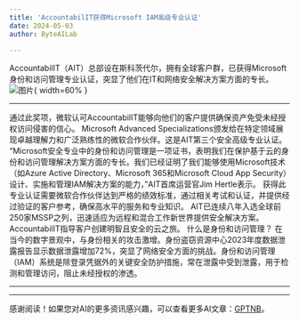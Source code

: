 ```yaml
---
title: 'AccountabilIT获得Microsoft IAM高级专业认证'
date: 2024-05-03
author: ByteAILab

---
```


AccountabilIT（AIT）总部设在斯科茨代尔，拥有全球客户群，已获得Microsoft身份和访问管理专业认证，突显了他们在IT和网络安全解决方案方面的专长。![图片](https://ai-techpark.com/wp-content/uploads/2024/05/Accounta-960x540.jpg){ width=60% }

---
通过此奖项，微软认可AccountabilIT能够向他们的客户提供确保资产免受未经授权访问侵害的信心。
Microsoft Advanced Specializations颁发给在特定领域展现卓越理解力和广泛熟练性的微软合作伙伴。这是AIT第三个安全高级专业认证。
“Microsoft安全专业中的身份和访问管理是一项证书，表明我们在保护基于云的身份和访问管理解决方案方面的专长。我们已经证明了我们能够使用Microsoft技术（如Azure Active Directory、Microsoft 365和Microsoft Cloud App Security）设计、实施和管理IAM解决方案的能力，”AIT首席运营官Jim Hertle表示。
获得此专业认证需要微软合作伙伴达到严格的绩效标准，通过相关考试和认证，并提供经过验证的客户参考，确保高水平的服务和专业知识。
AIT已连续八年入选全球前250家MSSP之列，迅速适应为远程和混合工作新世界提供安全解决方案。AccountabilIT指导客户创建明智且安全的云之旅。
什么是身份和访问管理？
在当今的数字景观中，与身份相关的攻击激增。身份盗窃资源中心2023年度数据泄露报告显示数据泄露增加72%，突显了网络安全方面的挑战。身份和访问管理（IAM）系统是除登录凭据外的关键安全防护措施，常在泄露中受到泄露，用于检测和管理访问，阻止未经授权的渗透。

---
---
感谢阅读！如果您对AI的更多资讯感兴趣，可以查看更多AI文章：[GPTNB](https://gptnb.com)。